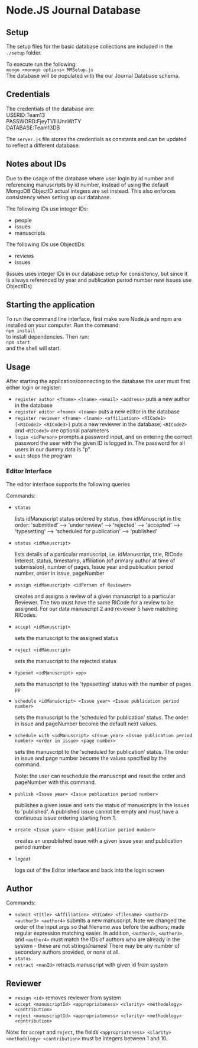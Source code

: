 # Node.JS Journal Database

## Setup
The setup files for the basic database collections are included in the `./setup` folder.

To execute run the following:  
`mongo <monogo options> MMSetup.js`  
The database will be populated with the our Journal Database schema.

## Credentials
The credentials of the database are:  
USERID:Team13  
PASSWORD:FjeyTVIlIUnnWtTY  
DATABASE:Team13DB

The `server.js` file stores the credentials as constants and can be updated to reflect a different database.

## Notes about IDs
Due to the usage of the database where user login by id number and referencing manuscripts by id number, instead of using the default MongoDB ObjectID actual integers are set instead. This also enforces consistency when setting up our database.

The following IDs use integer IDs:
* people
* issues
* manuscripts

The following IDs use ObjectIDs:
* reviews
* issues

(issues uses integer IDs in our database setup for consistency, but since it is always referenced by year and publication period number new issues use ObjectIDs)

## Starting the application

To run the command line interface, first make sure Node.js and npm are installed on your computer. Run the command:  
`npm install`  
to install dependencies. Then run:  
`npm start`  
and the shell will start.

## Usage
After starting the application/connecting to the database the user must first either login or register:

* `register author <fname> <lname> <email> <address>` puts a new author in the database
* `register editor <fname> <lname>` puts a new editor in the database
* `register reviewer <fname> <lname> <affiliation> <RICode1> [<RICode2> <RICode3>]` puts a new reviewer in the database; `<RICode2>` and `<RICode3>` are optional parameters
* `login <idPerson>` prompts a password input, and on entering the correct password the user with the given ID is logged in. The password for all users in our dummy data is "p".
* `exit` stops the program


### Editor Interface
The editor interface supports the following queries

Commands:
* `status`

  lists idManuscript status ordered by status, then idManuscript in the order:
  'submitted' --> 'under review' --> 'rejected' --> 'accepted' --> 'typesetting' --> 'scheduled for publication' --> 'published'
* `status <idManuscript>`

  lists details of a particular manuscript, i.e.
  idManuscript, title, RICode Interest, status, timestamp, affiliation (of primary author at time of submission), number of pages, Issue year and publication period number, order in issue, pageNumber
* `assign <idManuscript> <idPerson of Reviewer>`

  creates and assigns a review of a given manuscript to a particular Reviewer. The two must have the same RICode for a review to be assigned. For our data manuscript 2 and reviewer 5 have matching RICodes.
* `accept <idManuscript>`

  sets the manuscript to the assigned status
* `reject <idManuscript>`

  sets the manuscript to the rejected status
* `typeset <idManuscript> <pp>`

  sets the manuscript to the 'typesetting' status with the number of pages `pp`
* `schedule <idManuscript> <Issue year> <Issue publication period number>`

  sets the manuscript to the 'scheduled for publication' status. The order in issue and pageNumber become the default next values.
* `schedule with <idManuscript> <Issue_year> <Issue publication period number> <order in issue> <page number>`

  sets the manuscript to the 'scheduled for publication' status. The order in issue and page number become the values specified by the command.

  Note: the user can reschedule the manuscript and reset the order and pageNumber with this command.
* `publish <Issue year> <Issue publication period number>`

  publishes a given issue and sets the status of manuscripts in the issues to 'published'. A published issue cannot be empty and must have a continuous issue ordering starting from 1.
* `create <Issue year> <Issue publication period number>`

  creates an unpublished issue with a given issue year and publication period number
* `logout`

  logs out of the Editor interface and back into the login screen

## Author

Commands:
* `submit <title> <Affiliation> <RICode> <filename> <author2> <author3> <author4>` submits a new manuscript. Note we changed the order of the input args so that filename was before the authors; made regular expression matching easier. In addition, `<author2>`, `<author3>`, and `<author4>` must match the IDs of authors who are already in the system - these are not strings/names! There may be any number of secondary authors provided, or none at all.
* `status`
* `retract <manId>` retracts manuscript with given id from system

## Reviewer
* `resign <id>` removes reviewer from system
* `accept <manuscriptId> <appropriateness> <clarity> <methodology> <contribution>`
* `reject <manuscriptId> <appropriateness> <clarity> <methodology> <contribution>`

Note: for `accept` and `reject`, the fields   `<appropriateness> <clarity> <methodology> <contribution>` must be integers between 1 and 10.
